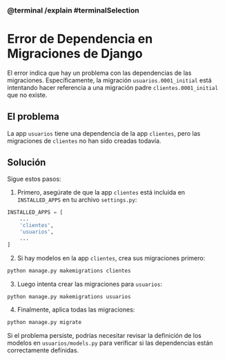 ### @terminal /explain #terminalSelection

# Error de Dependencia en Migraciones de Django

El error indica que hay un problema con las dependencias de las migraciones. Específicamente, la migración `usuarios.0001_initial` está intentando hacer referencia a una migración padre `clientes.0001_initial` que no existe.

## El problema
La app `usuarios` tiene una dependencia de la app `clientes`, pero las migraciones de `clientes` no han sido creadas todavía.

## Solución
Sigue estos pasos:

1. Primero, asegúrate de que la app `clientes` está incluida en `INSTALLED_APPS` en tu archivo `settings.py`:

```python
INSTALLED_APPS = [
    ...
    'clientes',
    'usuarios',
    ...
]
```

2. Si hay modelos en la app `clientes`, crea sus migraciones primero:

```bash
python manage.py makemigrations clientes
```

3. Luego intenta crear las migraciones para `usuarios`:

```bash
python manage.py makemigrations usuarios
```

4. Finalmente, aplica todas las migraciones:

```bash
python manage.py migrate
```

Si el problema persiste, podrías necesitar revisar la definición de los modelos en `usuarios/models.py` para verificar si las dependencias están correctamente definidas.